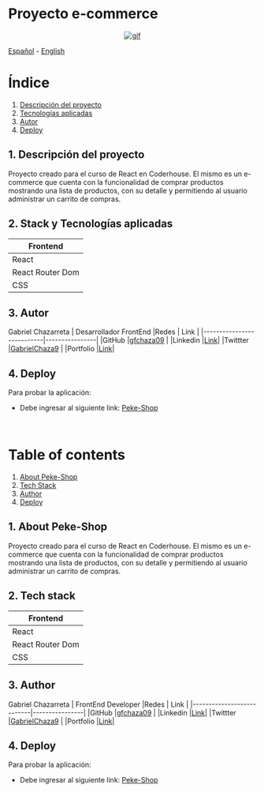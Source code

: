 # Proyecto e-commerce

<p align="center">
  <a href="https://ibb.co/fHzxg2S"><img src="https://i.ibb.co/0rRG7cX/Prueba.gif" alt="gif" border="0"></a>
</p>

[Español](#ES) - [English](#EN)

<a name="ES"></a>

# Índice

1. [Descripción del proyecto](#descripcion)
2. [Tecnologías aplicadas](#tecnologias)
3. [Autor](#autor)
4. [Deploy](#deploy-es)

<a name="descripcion"></a>

## 1. Descripción del proyecto

Proyecto creado para el curso de React en Coderhouse. El mismo es un e-commerce que cuenta con la funcionalidad de comprar productos mostrando una lista de productos, con su detalle y permitiendo al usuario administrar un carrito de compras.

<a name="tecnologias"></a>

## 2. Stack y Tecnologías aplicadas

| Frontend         |
| ---------------- |
| React            |
| React Router Dom |
| CSS              |

<a name="autor"></a>

## 3. Autor

Gabriel Chazarreta | Desarrollador FrontEnd
|Redes | Link |
|---------------------------|----------------|
|GitHub |[gfchaza09](https://github.com/gfchaza09) |
|Linkedin |[Link](https://www.linkedin.com/in/gabriel-chazarreta/)|
|Twittter |[GabrielChaza9](https://twitter.com/GabrielChaza9) |
|Portfolio |[Link](https://portfolio-gfchaza.netlify.app/)|

<a name="deploy-es"></a>

## 4. Deploy

Para probar la aplicación:

- Debe ingresar al siguiente link:
  [Peke-Shop](https://gfchaza09.github.io/peke-shop/)

&nbsp;
&nbsp;

<a name="EN"></a>

# Table of contents

1. [About Peke-Shop](#description)
2. [Tech Stack](#stack)
3. [Author](#author)
4. [Deploy](#deploy-en)

<a name="description"></a>

## 1. About Peke-Shop

Proyecto creado para el curso de React en Coderhouse. El mismo es un e-commerce que cuenta con la funcionalidad de comprar productos mostrando una lista de productos, con su detalle y permitiendo al usuario administrar un carrito de compras.

<a name="stack"></a>

## 2. Tech stack

| Frontend         |
| ---------------- |
| React            |
| React Router Dom |
| CSS              |

<a name="author"></a>

## 3. Author

Gabriel Chazarreta | FrontEnd Developer
|Redes | Link |
|---------------------------|----------------|
|GitHub |[gfchaza09](https://github.com/gfchaza09) |
|Linkedin |[Link](https://www.linkedin.com/in/gabriel-chazarreta/)|
|Twittter |[GabrielChaza9](https://twitter.com/GabrielChaza9) |
|Portfolio |[Link](https://portfolio-gfchaza.netlify.app/)|

<a name="deploy-en"></a>

## 4. Deploy

Para probar la aplicación:

- Debe ingresar al siguiente link:
  [Peke-Shop](https://gfchaza09.github.io/peke-shop/)
